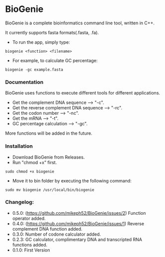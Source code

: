 # BioGenie
BioGenie is a complete bioinformatics command line tool, written in C++.

It currently supports fasta formats(.fasta, .fa).
- To run the app, simply type:
```
biogenie <function> <filename>
```
- For example, to calculate GC percentage:
```
biogenie -gc example.fasta
```

### Documentation
BioGenie uses functions to execute different tools for different applications.
- Get the complement DNA sequence --> "-c".
- Get the reverse complement DNA sequence --> "-rc".
- Get the codon number --> "-nc".
- Get the mRNA --> "-t".
- GC percentage calculation --> "-gc".

More functions will be added in the future.

### Installation
- Download BioGenie from Releases.
- Run "chmod +x" first.
```
sudo chmod +x biogenie
``` 
- Move it to bin folder by executing the following command:
```
sudo mv biogenie /usr/local/bin/biogenie
```

### Changelog:
- 0.5.0:
(https://github.com/mikeph52/BioGenie/issues/2)
Function operator added.
- 0.4.0:
(https://github.com/mikeph52/BioGenie/issues/1)   Reverse complement DNA function added.
- 0.3.0:
Number of codone calculator added.
- 0.2.3:
GC calculator, complimentary DNA and transcripted RNA functions added.
- 0.1.0:
First Version
